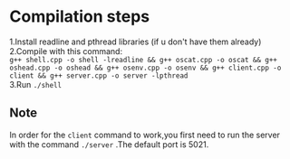# Compilation steps
1.Install readline and pthread libraries (if u don't have them already) <br/>
2.Compile with this command: <br/> ```g++ shell.cpp -o shell -lreadline && g++ oscat.cpp -o oscat && g++ oshead.cpp -o oshead && g++ osenv.cpp -o osenv && g++ client.cpp -o client && g++ server.cpp -o server -lpthread``` <br/>
3.Run ```./shell```
## Note
In order for the ```client``` command to work,you first need to run the server with the command ```./server``` .The default port is 5021.
